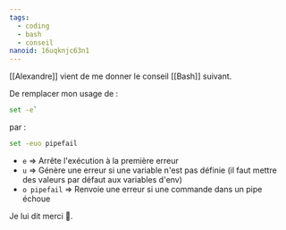 ```yaml
---
tags:
  - coding
  - bash
  - conseil
nanoid: 16uqknjc63n1
---
```

[[Alexandre]] vient de me donner le conseil [[Bash]] suivant.

De remplacer mon usage de :

```sh
set -e`
```

par :

```sh
set -euo pipefail
```

- `e` => Arrête l'exécution à la première erreur
- `u` => Génère une erreur si une variable n'est pas définie (il faut mettre des valeurs par défaut aux variables d'env)
- `o pipefail` => Renvoie une erreur si une commande dans un pipe échoue

Je lui dit merci 🙂.
